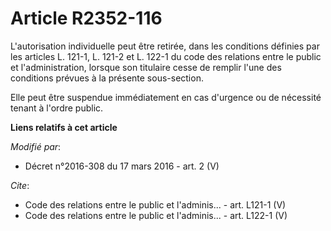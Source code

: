 # Article R2352-116

L'autorisation individuelle peut être retirée, dans les conditions définies par les articles L. 121-1, L. 121-2 et L. 122-1
du code des relations entre le public et l'administration, lorsque son titulaire cesse de remplir l'une des conditions
prévues à la présente sous-section. 

Elle peut être suspendue immédiatement en cas d'urgence ou de nécessité tenant à l'ordre public.

**Liens relatifs à cet article**

_Modifié par_:

  - Décret n°2016-308 du 17 mars 2016 - art. 2 (V)

_Cite_:

  - Code des relations entre le public et l'adminis... - art. L121-1 (V)
  - Code des relations entre le public et l'adminis... - art. L122-1 (V)
